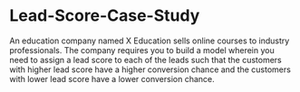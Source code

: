 # Lead-Score-Case-Study
An education company named X Education sells online courses to industry professionals. The company requires you to build a model wherein you need to assign a lead score to each of the leads such that the customers with higher lead score have a higher conversion chance and the customers with lower lead score have a lower conversion chance.

